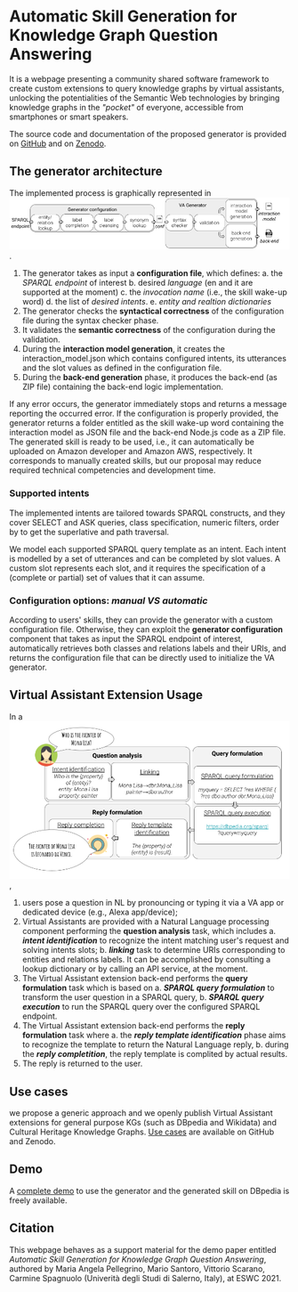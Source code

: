 # Automatic Skill Generation for &nbsp; Knowledge Graph Question Answering

It is a webpage presenting a community shared software framework to create custom extensions to query knowledge graphs by virtual assistants, unlocking the potentialities of the Semantic Web technologies by bringing knowledge graphs in the _"pocket"_ of everyone, accessible from smartphones or smart speakers. 

The source code and documentation of the proposed generator is provided on [GitHub](https://github.com/mariaangelapellegrino/virtual_assistant_generator) and on [Zenodo](https://doi.org/10.5281/zenodo.4605951).

## The generator architecture

The implemented process is graphically represented in ![process](img/generator_process.png).

1. The generator takes as input a **configuration file**, which defines:
a. the *SPARQL endpoint* of interest
b. desired *language* (en and it are supported at the moment)
c. the *invocation name* (i.e., the skill wake-up word)
d. the list of *desired intents*.
e. *entity and realtion dictionaries*
2. The generator checks the **syntactical correctness** of the configuration file during the syntax checker phase.
3. It validates the **semantic correctness** of the configuration during the validation.
4. During the **interaction model generation**, it creates the interaction\_model.json which contains configured intents, its utterances and the slot values as defined in the configuration file.
5. During the **back-end generation** phase, it produces the back-end (as ZIP file) containing the back-end logic implementation.

If any error occurs, the generator immediately stops and returns a message reporting the occurred error. If the configuration is properly provided, the generator returns a folder entitled as the skill wake-up word containing the interaction model as JSON file and the back-end Node.js code as a ZIP file. The generated skill is ready to be used, i.e., it can automatically be uploaded on Amazon developer and Amazon AWS, respectively. It corresponds to manually created skills, but our proposal may reduce required technical competencies and development time. 

### Supported intents

The implemented intents are tailored towards SPARQL constructs, and they cover SELECT and ASK queries, class specification, numeric filters, order by to get the superlative and path traversal.

We model each supported SPARQL query template as an intent. Each intent is modelled by a set of utterances and can be completed by slot values. A custom slot represents each slot, and it requires the specification of a (complete or partial) set of values that it can assume.

### Configuration options: *manual VS automatic*

According to users' skills, they can provide the generator with a custom configuration file. Otherwise, they can exploit the **generator configuration** component that takes as input the SPARQL endpoint of interest, automatically retrieves both classes and relations labels and their URIs, and returns the configuration file that can be directly used to initialize the VA generator.

## Virtual Assistant Extension Usage

In a ![VA-based process](img/KGQA_process.png), 
1. users pose a question in NL by pronouncing or typing it via a VA app or dedicated device (e.g., Alexa app/device);
2. Virtual Assistants are provided with a Natural Language processing component performing the **question analysis** task, which includes
a. **_intent identification_** to recognize the intent matching user's request and solving intents slots;
b. **_linking_** task to determine URIs corresponding to entities and relations labels. It can be accomplished by consulting a lookup dictionary or by calling an API service, at the moment.
3. The Virtual Assistant extension back-end performs the **query formulation** task which is based on
a. **_SPARQL query formulation_** to transform the user question in a SPARQL query,
b. **_SPARQL query execution_** to run the SPARQL query over the configured SPARQL endpoint.
4. The Virtual Assistant extension back-end performs the **reply formulation** task where
a. the **_reply template identification_** phase aims to recognize the template to return the Natural Language reply,
b. during the **_reply completition_**, the reply template is complited by actual results.
5. The reply is returned to the user.

## Use cases

we propose a generic approach and we openly publish Virtual Assistant extensions for general purpose KGs (such as DBpedia and Wikidata) and Cultural Heritage Knowledge Graphs.
[Use cases](https://github.com/mariaangelapellegrino/virtual_assistant_generator/use_cases) are available on GitHub and Zenodo.

## Demo

A [complete demo](./demo.md) to use the generator and the generated skill on DBpedia is freely available.

## Citation

This webpage behaves as a support material for the demo paper entitled _Automatic Skill Generation for Knowledge Graph Question Answering_, authored by Maria Angela Pellegrino, Mario Santoro, Vittorio Scarano, Carmine Spagnuolo (Univerità degli Studi di Salerno, Italy), at ESWC 2021. 